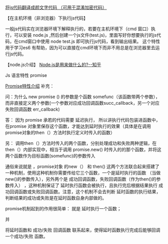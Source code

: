 [将js代码翻译成颜文字代码 （可用于混淆加密代码）](
http://utf-8.jp/public/aaencode.html)



【在主机环境（非浏览器）下执行js代码】

一般js代码实在浏览器环境下解释执行的，若要在主机环境下（cmd 窗口）执行，可以安装 node.js ,然后创建一个js文件(test.js)，里面写好你想要执行的js代码，在cmd窗口中使用 node test.js 即可执行js代码，看到输出结果。    这个特性用于学习es6 有帮助，因为可以直接在cmd环境下而非不用总是在浏览器里去运行js代码。

【node.js介绍】
	[Node.js是用来做什么的?--知乎](https://www.zhihu.com/question/33578075)



Js 语言特性 promise

[Promise特性介绍](http://www.cnblogs.com/rubylouvre/p/3495286.html#toc-async)
补充：

 问：为什么 new promise () 的参数是个函数 somefunc（该函数带两个参数），而非直接定义两个参数(一个参数对应成功回调函数succ_callback，另一个对应失败回调函数 err_callback) 

答： 因为 promise 承若的代码需要 延迟执行， 所以讲执行代码包装进函数中，在promise 对象里保存这个函数，才能达到延时执行的效果（具体是在调用 promise对象的then（）方法时执行定义时传入的函数）

另： 调用then（）方法时传入的两个函数，分别处理成功和失败两种逻辑，在then（）内部实现中，相当于调用 promise.new() 时传入的的那个函数，并将这两个函数作为目标函数(somefunc)的参数传入  

通俗来说就是 ，promise对象 的new（） 和 then() 这两个方法联合起来搭建了一种机制，使用这种机制你需要传给它三个函数，一个是延时执行的函数 （当做 new()的参数传入），另外两个是 成功回调函数，失败回调函数（作为then()的参数传入） ，这种机制保证了 延时执行函数会被执行，且执行完后根据结果执行 成功回调函数或失败回调函数。注意，这个机制不会去判断 延时函数的执行结果，判断结果的成功或失败是在延时函数自身内部做的。

  promise机制起到的作用很简单： 就是 延时执行一个函数；

并

将延时函数和 成功/失败 回调函数 联系起来，使得延时函数执行完成后能够回调一个成功/失败 函数。

